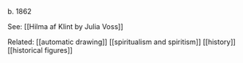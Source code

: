b. 1862

See:
[[Hilma af Klint by Julia Voss]]


Related:
[[automatic drawing]]
[[spiritualism and spiritism]]
[[history]]
[[historical figures]]